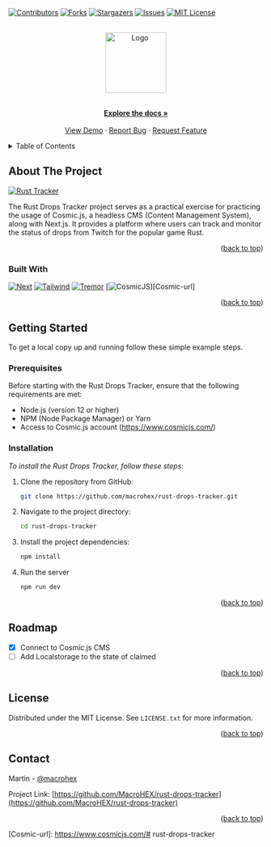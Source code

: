 <a name="readme-top"></a>

[![Contributors][contributors-shield]][contributors-url]
[![Forks][forks-shield]][forks-url]
[![Stargazers][stars-shield]][stars-url]
[![Issues][issues-shield]][issues-url]
[![MIT License][license-shield]][license-url]

<br />
<div align="center">
  <a href="https://github.com/MacroHEX/rust-drops-tracker">
    <img src="https://i.imgur.com/AM90pib.png" alt="Logo" height="120">
  </a>

  <p align="center">
    <br />
    <a href="https://github.com/MacroHEX/rust-drops-tracker"><strong>Explore the docs »</strong></a>
    <br />
    <br />
    <a href="https://rust-drops-tracker.vercel.app">View Demo</a>
    ·
    <a href="https://github.com/MacroHEX/rust-drops-tracker/issues">Report Bug</a>
    ·
    <a href="https://github.com/MacroHEX/rust-drops-tracker/issues">Request Feature</a>
  </p>
</div>

<!-- TABLE OF CONTENTS -->
<details>
  <summary>Table of Contents</summary>
  <ol>
    <li>
      <a href="#about-the-project">About The Project</a>
      <ul>
        <li><a href="#built-with">Built With</a></li>
      </ul>
    </li>
    <li>
      <a href="#getting-started">Getting Started</a>
      <ul>
        <li><a href="#prerequisites">Prerequisites</a></li>
        <li><a href="#installation">Installation</a></li>
      </ul>
    </li>
    <li><a href="#roadmap">Roadmap</a></li>
    <li><a href="#license">License</a></li>
    <li><a href="#contact">Contact</a></li>
  </ol>
</details>

<!-- ABOUT THE PROJECT -->
## About The Project

[![Rust Tracker][rust-screenshot]](https://rust-drops-tracker.vercel.app)

The Rust Drops Tracker project serves as a practical exercise for practicing the usage of Cosmic.js, a headless CMS (Content Management System), along with Next.js. It provides a platform where users can track and monitor the status of drops from Twitch for the popular game Rust.

<p align="right">(<a href="#readme-top">back to top</a>)</p>



### Built With

[![Next][Next.js]][Next-url]
[![Tailwind][Tailwind]][Tailwind-url]
[![Tremor][Tremor]][Tremor-url]
[![CosmicJS][CosmicJS]][Cosmic-url]
<p align="right">(<a href="#readme-top">back to top</a>)</p>



<!-- GETTING STARTED -->
## Getting Started

To get a local copy up and running follow these simple example steps.

### Prerequisites

Before starting with the Rust Drops Tracker, ensure that the following requirements are met:

- Node.js (version 12 or higher)
- NPM (Node Package Manager) or Yarn
- Access to Cosmic.js account (https://www.cosmicjs.com/)

### Installation

_To install the Rust Drops Tracker, follow these steps:_

1. Clone the repository from GitHub:
   ```bash
   git clone https://github.com/macrohex/rust-drops-tracker.git
   ```
2. Navigate to the project directory:

   ```bash
   cd rust-drops-tracker
   ```
3. Install the project dependencies:
   ```bash
   npm install
   ```
4. Run the server
   ```bash
   npm run dev
   ```

<p align="right">(<a href="#readme-top">back to top</a>)</p>

<!-- ROADMAP -->
## Roadmap

- [x] Connect to Cosmic.js CMS
- [ ] Add Localstorage to the state of claimed

<p align="right">(<a href="#readme-top">back to top</a>)</p>

<!-- LICENSE -->
## License

Distributed under the MIT License. See `LICENSE.txt` for more information.

<p align="right">(<a href="#readme-top">back to top</a>)</p>

<!-- CONTACT -->
## Contact

Martin - [@macrohex](https://twitter.com/macrohex)

Project Link: [https://github.com/MacroHEX/rust-drops-tracker](https://github.com/MacroHEX/rust-drops-tracker)

<p align="right">(<a href="#readme-top">back to top</a>)</p>

<!-- MARKDOWN LINKS & IMAGES -->
<!-- https://www.markdownguide.org/basic-syntax/#reference-style-links -->
[contributors-shield]: https://img.shields.io/github/contributors/macrohex/rust-drops-tracker.svg?style=for-the-badge
[contributors-url]: https://github.com/MacroHEX/rust-drops-tracker/graphs/contributors
[forks-shield]: https://img.shields.io/github/forks/macrohex/rust-drops-tracker.svg?style=for-the-badge
[forks-url]: https://github.com/MacroHEX/rust-drops-tracker/network/members
[stars-shield]: https://img.shields.io/github/stars/macrohex/rust-drops-tracker.svg?style=for-the-badge
[stars-url]: https://github.com/MacroHEX/rust-drops-tracker/stargazers
[issues-shield]: https://img.shields.io/github/issues/macrohex/rust-drops-tracker.svg?style=for-the-badge
[issues-url]: https://github.com/MacroHEX/rust-drops-tracker/issues
[license-shield]: https://img.shields.io/github/license/macrohex/rust-drops-tracker.svg?style=for-the-badge
[license-url]: https://github.com/MacroHEX/rust-drops-tracker/blob/master/LICENSE.txt
[rust-screenshot]: https://i.imgur.com/xUTeoPe.png
[Next.js]: https://img.shields.io/badge/next.js-000000?style=for-the-badge&logo=nextdotjs&logoColor=white
[Next-url]: https://nextjs.org/
[Tailwind]: https://img.shields.io/badge/tailwindcss-%2338B2AC.svg?style=for-the-badge&logo=tailwind-css&logoColor=white
[Tailwind-url]: https://tailwindcss.com/
[Tremor]: https://img.shields.io/badge/Tremor-%233333FF.svg?style=for-the-badge&logoColor=white
[Tremor-url]: https://www.tremor.so/
[CosmicJS]: https://img.shields.io/badge/CosmicJS-%230167ff.svg?style=for-the-badge&logo=cosmicJS&logoColor=white
[Cosmic-url]: https://www.cosmicjs.com/# rust-drops-tracker
